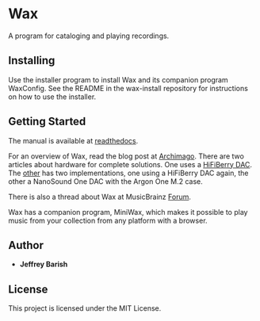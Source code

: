 # Wax

A program for cataloging and playing recordings.

## Installing

Use the installer program to install Wax and its companion program WaxConfig. See the README in the wax-install repository for instructions on how to use the installer.

## Getting Started

The manual is available at [readthedocs](https://wax-manual.readthedocs.io/en/latest/introduction.html).

For an overview of Wax, read the blog post at [Archimago](https://archimago.blogspot.com/2024/10/guest-post-raspberry-pi-music-system.html). There are two articles about hardware for complete solutions. One uses a [HiFiBerry DAC](https://jeffbarish.github.io/). The [other](https://www.audiosciencereview.com/forum/index.php?threads/a-low-cost-music-server-with-high-resolution-metadata.61191/) has two implementations, one using a HiFiBerry DAC again, the other a NanoSound One DAC with the Argon One M.2 case.

There is also a thread about Wax at MusicBrainz [Forum](https://community.metabrainz.org/t/using-wax-for-cataloging-and-playing-a-music-collection/687954).

Wax has a companion program, MiniWax, which makes it possible to play music from your collection from any platform with a browser.

## Author

* **Jeffrey Barish**

## License

This project is licensed under the MIT License.
